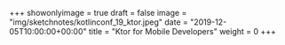 +++
showonlyimage = true
draft = false
image = "img/sketchnotes/kotlinconf_19_ktor.jpeg"
date = "2019-12-05T10:00:00+00:00"
title = "Ktor for Mobile Developers"
weight = 0
+++
